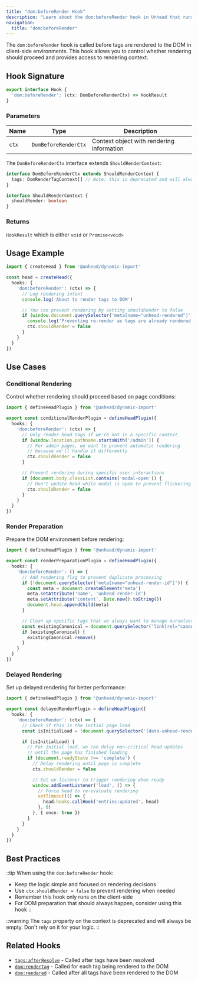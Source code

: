 ```yaml
---
title: "dom:beforeRender Hook"
description: "Learn about the dom:beforeRender hook in Unhead that runs before tags are rendered to the DOM"
navigation:
  title: "dom:beforeRender"
---
```


The `dom:beforeRender` hook is called before tags are rendered to the DOM in client-side environments. This hook allows you to control whether rendering should proceed and provides access to rendering context.

## Hook Signature

```ts
export interface Hook {
  'dom:beforeRender': (ctx: DomBeforeRenderCtx) => HookResult
}
```

### Parameters

| Name | Type | Description |
|------|------|-------------|
| `ctx` | `DomBeforeRenderCtx` | Context object with rendering information |

The `DomBeforeRenderCtx` interface extends `ShouldRenderContext`:

```ts
interface DomBeforeRenderCtx extends ShouldRenderContext {
  tags: DomRenderTagContext[] // Note: this is deprecated and will always be empty
}

interface ShouldRenderContext {
  shouldRender: boolean
}
```

### Returns

`HookResult` which is either `void` or `Promise<void>`

## Usage Example

```ts
import { createHead } from '@unhead/dynamic-import'

const head = createHead({
  hooks: {
    'dom:beforeRender': (ctx) => {
      // Log rendering intent
      console.log('About to render tags to DOM')

      // You can prevent rendering by setting shouldRender to false
      if (window.document.querySelector('meta[name="unhead-rendered"]')) {
        console.log('Preventing re-render as tags are already rendered')
        ctx.shouldRender = false
      }
    }
  }
})
```

## Use Cases

### Conditional Rendering

Control whether rendering should proceed based on page conditions:

```ts
import { defineHeadPlugin } from '@unhead/dynamic-import'

export const conditionalRenderPlugin = defineHeadPlugin({
  hooks: {
    'dom:beforeRender': (ctx) => {
      // Only render head tags if we're not in a specific context
      if (window.location.pathname.startsWith('/admin')) {
        // For admin pages, we want to prevent automatic rendering
        // because we'll handle it differently
        ctx.shouldRender = false
      }

      // Prevent rendering during specific user interactions
      if (document.body.classList.contains('modal-open')) {
        // Don't update head while modal is open to prevent flickering
        ctx.shouldRender = false
      }
    }
  }
})
```

### Render Preparation

Prepare the DOM environment before rendering:

```ts
import { defineHeadPlugin } from '@unhead/dynamic-import'

export const renderPreparationPlugin = defineHeadPlugin({
  hooks: {
    'dom:beforeRender': () => {
      // Add rendering flag to prevent duplicate processing
      if (!document.querySelector('meta[name="unhead-render-id"]')) {
        const meta = document.createElement('meta')
        meta.setAttribute('name', 'unhead-render-id')
        meta.setAttribute('content', Date.now().toString())
        document.head.appendChild(meta)
      }

      // Clean up specific tags that we always want to manage ourselves
      const existingCanonical = document.querySelector('link[rel="canonical"]')
      if (existingCanonical) {
        existingCanonical.remove()
      }
    }
  }
})
```

### Delayed Rendering

Set up delayed rendering for better performance:

```ts
import { defineHeadPlugin } from '@unhead/dynamic-import'

export const delayedRenderPlugin = defineHeadPlugin({
  hooks: {
    'dom:beforeRender': (ctx) => {
      // Check if this is the initial page load
      const isInitialLoad = !document.querySelector('[data-unhead-rendered]')

      if (isInitialLoad) {
        // For initial load, we can delay non-critical head updates
        // until the page has finished loading
        if (document.readyState !== 'complete') {
          // Delay rendering until page is complete
          ctx.shouldRender = false

          // Set up listener to trigger rendering when ready
          window.addEventListener('load', () => {
            // Force head to re-evaluate rendering
            setTimeout(() => {
              head.hooks.callHook('entries:updated', head)
            }, 0)
          }, { once: true })
        }
      }
    }
  }
})
```

## Best Practices

::tip
When using the `dom:beforeRender` hook:

- Keep the logic simple and focused on rendering decisions
- Use `ctx.shouldRender = false` to prevent rendering when needed
- Remember this hook only runs on the client-side
- For DOM preparation that should always happen, consider using this hook
::

::warning
The `tags` property on the context is deprecated and will always be empty. Don't rely on it for your logic.
::

## Related Hooks

- [`tags:afterResolve`](/api/hooks/tags-afterResolve) - Called after tags have been resolved
- [`dom:renderTag`](/api/hooks/dom-renderTag) - Called for each tag being rendered to the DOM
- [`dom:rendered`](/api/hooks/dom-rendered) - Called after all tags have been rendered to the DOM
